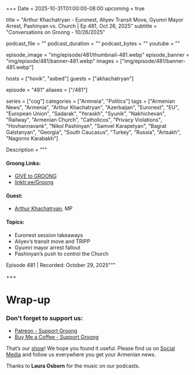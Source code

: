 +++
Date = 2025-10-31T01:00:00-08:00
upcoming = true

title = "Arthur Khachatryan - Euronest, Aliyev Transit Move, Gyumri Mayor Arrest, Pashinyan vs. Church | Ep 481, Oct 26, 2025"
subtitle = "Conversations on Groong - 10/26/2025"

podcast_file     = ""
podcast_duration = ""
podcast_bytes    = ""
youtube = ""

episode_image = "img/episode/481/thumbnail-481.webp"
episode_banner = "img/episode/481/banner-481.webp"
images = ["img/episode/481/banner-481.webp"]

hosts = ["hovik", "asbed"]
guests = ["akhachatryan"]

episode = "481"
aliases = ["/481"]

series = ["cog"]
categories = ["Armneia", "Politics"]
tags = ["Armenian News", "Armenia", "Arthur Khachatryan", "Azerbaijan", "Euronest", "EU", "European Union", "Sadarak", "Yeraskh", "Syunik", "Nakhichevan", "Railway", "Armenian Church", "Catholicos", "Privacy Violations", "Hovhannavank", "Nikol Pashinyan", "Samvel Karapetyan", "Bagrat Galstanyan", "Georgia", "South Caucasus", "Turkey", "Russia", "Artsakh", "Nagorno Karabakh"]

Description = """

#### Groong Links:
* [GIVE to GROONG](https://podcasts.groong.org/donate)
* [linktr.ee/Groong](https://linktr.ee/groong)

#### Guest:
* [Arthur Khachatryan](/guest/akhachatryan), MP

#### Topics:
* Euronest session takeaways
* Aliyev’s transit move and TRIPP
* Gyumri mayor arrest fallout
* Pashinyan’s push to control the Church

Episode 481 | Recorded: October 29, 2025"""

+++



# Wrap-up

### **Don't forget to support us:**
* [Patreon - Support Groong](https://www.patreon.com/ann_groong)
* [Buy Me a Coffee - Support Groong](https://www.buymeacoffee.com/groong)


That’s our [show](https://podcasts.groong.org/)! We hope you found it useful. Please find us on [Social Media](https://linktr.ee/groong) and follow us everywhere you get your Armenian news.

Thanks to **Laura Osborn** for the music on our podcasts.

